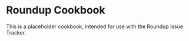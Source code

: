 # Roundup Cookbook

This is a placeholder cookbook, intended for use with the Roundup Issue Tracker.

